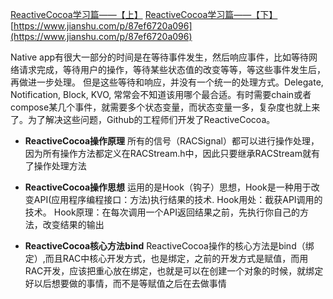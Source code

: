 [ReactiveCocoa学习篇——【上】](https://www.jianshu.com/p/53eec1a2ad93)
[ReactiveCocoa学习篇——【下】](https://www.jianshu.com/p/05544e4ac972)
[https://www.jianshu.com/p/87ef6720a096](https://www.jianshu.com/p/87ef6720a096)

Native app有很大一部分的时间是在等待事件发生，然后响应事件，比如等待网络请求完成，等待用户的操作，等待某些状态值的改变等等，等这些事件发生后，再做进一步处理。 但是这些等待和响应，并没有一个统一的处理方式。Delegate, Notification, Block, KVO, 常常会不知道该用哪个最合适。有时需要chain或者compose某几个事件，就需要多个状态变量，而状态变量一多，复杂度也就上来了。为了解决这些问题，Github的工程师们开发了ReactiveCocoa。

- **ReactiveCocoa操作原理**
所有的信号（RACSignal）都可以进行操作处理，因为所有操作方法都定义在RACStream.h中，因此只要继承RACStream就有了操作处理方法

- **ReactiveCocoa操作思想**
运用的是Hook（钩子）思想，Hook是一种用于改变API(应用程序编程接口：方法)执行结果的技术. Hook用处：截获API调用的技术。 Hook原理：在每次调用一个API返回结果之前，先执行你自己的方法，改变结果的输出

- **ReactiveCocoa核心方法bind**
ReactiveCocoa操作的核心方法是bind（绑定）,而且RAC中核心开发方式，也是绑定，之前的开发方式是赋值，而用RAC开发，应该把重心放在绑定，也就是可以在创建一个对象的时候，就绑定好以后想要做的事情，而不是等赋值之后在去做事情


